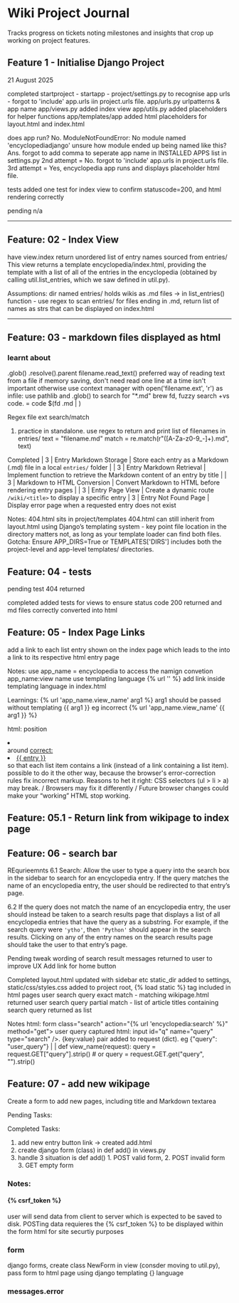 # Wiki Project Journal

Tracks progress on tickets noting milestones and insights that crop up working on project features.


## Feature 1 - Initialise Django Project 
21 August 2025

completed
startproject - startapp - project/settings.py to recognise app urls - forgot to 'include' app.urls iin project.urls file.
app/urls.py urlpatterns & app name
app/views.py added index view
app/utils.py added placeholders for helper functions
app/templates/app added html placeholders for layout.html and index.html


does app run?
No. ModuleNotFoundError: No module named 'encyclopediadjango'
unsure how module ended up being named like this? Ans. forgot to add comma to seperate app name in INSTALLED APPS list in settings.py
2nd attempt = No. forgot to 'include' app.urls in project.urls file.
3rd attempt = Yes, encyclopedia app runs and displays placeholder html file.

tests
added one test for index view to confirm statuscode=200, and html rendering correctly

pending
n/a


--------------------------------------------------------------------------------------------

## Feature: 02 - Index View   

have view.index return unordered list of entry names sourced from entries/
This view returns a template encyclopedia/index.html, providing the template with a list of all of the entries in the encyclopedia (obtained by calling util.list_entries, which we saw defined in util.py).

Assumptions:
dir named entries/ holds wikis as .md files -> in list_entries() function - use regex to scan entries/ for files ending in .md, return list of names as strs that can be displayed on index.html


--------------------------------------------------------------------------------------------

## Feature: 03 - markdown files displayed as html   

### learnt about
.glob()
.resolve().parent
filename.read_text() preferred way of reading text from a file if memory saving, don't need read one line at a time isn't important otherwise use context manager with open('filename.ext', 'r') as infile:
use pathlib and .glob() to search for "*.md" 
brew fd, fuzzy search +vs code. = code $(fd .md |  )


Regex file ext search/match
1. practice in standalone. use regex to return and print list of filenames in entries/
text = "filename.md"
match = re.match(r"([A-Za-z0-9_-]+)\.md", text)

Completed
| 3         | Entry Markdown Storage       | Store each entry as a Markdown (.md) file in a local `entries/` folder                       |
| 3         | Entry Markdown Retrieval     | Implement function to retrieve the Markdown content of an entry by title                     |
| 3         | Markdown to HTML Conversion  | Convert Markdown to HTML before rendering entry pages                                        |
| 3         | Entry Page View              | Create a dynamic route `/wiki/<title>` to display a specific entry 
| 3         | Entry Not Found Page         | Display error page when a requested entry does not exist    

Notes:
404.html sits in project/templates
404.html can still inherit from layout.html using Django’s templating system - key point file location in the directory matters not, as long as your template loader can find both files.
Gotcha: Ensure APP_DIRS=True or TEMPLATES['DIRS'] includes both the project-level and app-level templates/ directories.




## Feature: 04 - tests
pending
test 404 returned

completed
added tests for views to ensure status code 200 returned and md files correctly converted into html


## Feature: 05 - Index Page Links
add a link to each list entry shown on the index page which leads to the into a link to its respective html entry page 

Notes: 
use app_name = encyclopedia to access the namign convetion app_name:view name
use templating language {% url '' %}
add link inside templating language in  index.html

Learnings:
{% url 'app_name.view_name' arg1 %}     arg1 should be passed without templating {{ arg1 }}
eg incorrect {% url 'app_name.view_name' {{ arg1 }} %}    

html: position <li> </li> around <a href="">
correct: <li><a href="{% url 'encyclopedia:get_title' entry %}">{{ entry }}</a></li> so that each list item contains a link (instead of a link containing a list item).
possible to do it the other way, because the browser's error-correction rules fix incorrect markup.
Reasons to het it right: CSS selectors (ul > li > a) may break. / Browsers may fix it differently / Future browser changes could make your “working” HTML stop working.


## Feature: 05.1 - Return link from wikipage to index page

## Feature: 06 - search bar
REqurieemnts
6.1 Search: Allow the user to type a query into the search box in the sidebar to search for an encyclopedia entry. If the query matches the name of an encyclopedia entry, the user should be redirected to that entry’s page.

6.2 If the query does not match the name of an encyclopedia entry, the user should instead be taken to a search results page that displays a list of all encyclopedia entries that have the query as a substring. For example, if the search query were ```'ytho'```, then ```'Python'``` should appear in the search results.  Clicking on any of the entry names on the search results page should take the user to that entry’s page.

Pending
tweak wording of search result messages returned to user to improve UX
Add link for home button

Completed
layout.html updated with sidebar etc
static_dir added to settings, static/css/styles.css added to project root, {% load static %} tag included in html pages
user search query exact match - matching wikipage.html returned
user search query partial match - list of article titles containing search query returned as list

Notes
 html: form class="search" action="{% url 'encyclopedia:search' %}" method="get">    user query captured
 html: input id="q" name="query" type="search"  />.    {key:value} pair added to request (dict). eg {"query": "user_query"}
                                    |
                                    |
def view_name(request):    query = request.GET["query"].strip()    # or query = request.GET.get("query", "").strip()



## Feature: 07 - add new wikipage

Create a form to add new pages, including title and Markdown textarea  

Pending Tasks:


Completed Tasks:
1. add new entry button link -> created add.html
2. create django form (class) in def add() in views.py
3. handle 3 situation is def add() 1. POST valid form, 2. POST invalid form 3. GET empty form



### Notes:
#### {% csrf_token %} 
user will send data from client to server which is expected to be saved to disk.  POSTing data requieres the {% csrf_token %} to be displayed within the form html for site securtiy purposes

### form
 django forms, create class NewForm in view (consder moving to util.py), 
 pass form to html page using django templating {} language

### messages.error
